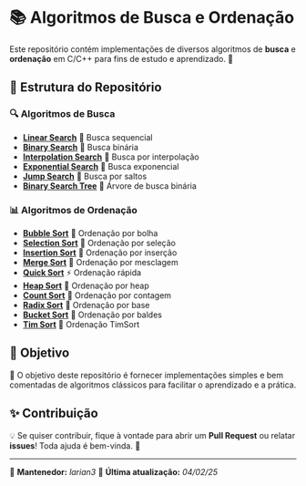 # 📚 Algoritmos de Busca e Ordenação

Este repositório contém implementações de diversos algoritmos de **busca** e **ordenação** em C/C++ para fins de estudo e aprendizado. 🚀

## 📂 Estrutura do Repositório

### 🔍 Algoritmos de Busca

- **[Linear Search](search_algorithms/1_linear_search/)** 🔹 Busca sequencial
- **[Binary Search](./2_binary_search/)** 🔹 Busca binária
- **[Interpolation Search](./3_interpolation_search/)** 🔹 Busca por interpolação
- **[Exponential Search](./4_exponential_search/)** 🔹 Busca exponencial
- **[Jump Search](./5_jump_search/)** 🔹 Busca por saltos
- **[Binary Search Tree](./6_binary_search_tree/)** 🌳 Árvore de busca binária

### 📊 Algoritmos de Ordenação

- **[Bubble Sort](./1_bubble_sort/)** 🔹 Ordenação por bolha
- **[Selection Sort](./2_selection_sort/)** 🔹 Ordenação por seleção
- **[Insertion Sort](./3_insertion_sort/)** 🔹 Ordenação por inserção
- **[Merge Sort](./4_merge_sort/)** 🔹 Ordenação por mesclagem
- **[Quick Sort](./5_quick_sort/)** ⚡ Ordenação rápida
- **[Heap Sort](./6_heap_sort/)** 🔹 Ordenação por heap
- **[Count Sort](./7_count_sort/)** 🔹 Ordenação por contagem
- **[Radix Sort](./8_radix_sort/)** 🔹 Ordenação por base
- **[Bucket Sort](./9_bucket_sort/)** 🔹 Ordenação por baldes
- **[Tim Sort](./10_tim_sort/)** 🔹 Ordenação TimSort

## 🎯 Objetivo

📌 O objetivo deste repositório é fornecer implementações simples e bem comentadas de algoritmos clássicos para facilitar o aprendizado e a prática.

## ✨ Contribuição

💡 Se quiser contribuir, fique à vontade para abrir um **Pull Request** ou relatar **issues**! Toda ajuda é bem-vinda. 🤝

---
📌 **Mantenedor:** _larian3_
📆 **Última atualização:** _04/02/25_
